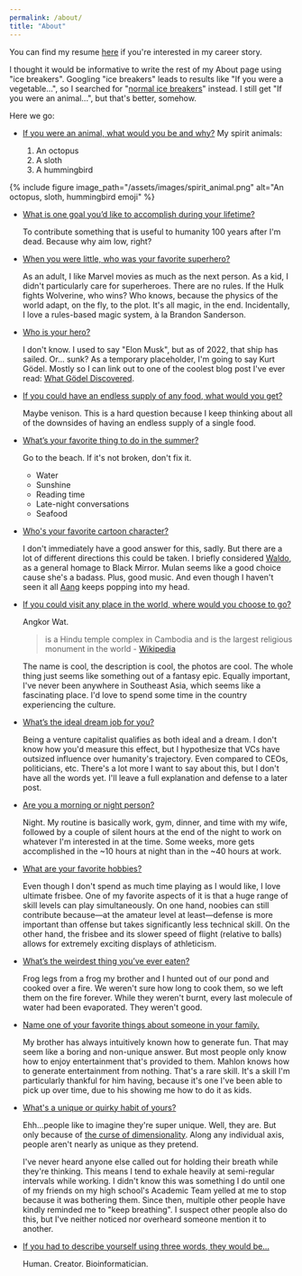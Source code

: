 ```yaml
---
permalink: /about/
title: "About"
---
```


You can find my resume [here](https://drive.google.com/file/d/1kJ6wXJwvHPXDNYo3vR8ntYa0-0cl7D7k/view?usp=sharing) if you're interested in my career story.

I thought it would be informative to write the rest of my About page using "ice breakers".
Googling "ice breakers" leads to results like "If you were a vegetable...",
so I searched for "[normal ice breakers](https://www.icebreakers.ws/small-group/icebreaker-questions.html)" instead.
I still get "If you were an animal...", but that's better, somehow.

Here we go:

* <u> If you were an animal, what would you be and why?</u>
  My spirit animals:

  1. An octopus
  2. A sloth
  3. A hummingbird

{% include figure image_path="/assets/images/spirit_animal.png" alt="An octopus, sloth, hummingbird emoji" %}

* <u> What is one goal you’d like to accomplish during your lifetime? </u>

  To contribute something that is useful to humanity 100 years after I'm dead.
  Because why aim low, right?

* <u> When you were little, who was your favorite superhero? </u>

  As an adult, I like Marvel movies as much as the next person.
  As a kid, I didn't particularly care for superheroes.
  There are no rules. If the Hulk fights Wolverine, who wins?
  Who knows, because the physics of the world adapt, on the fly, to the plot.
  It's all magic, in the end.
  Incidentally, I love a rules-based magic system, à la Brandon Sanderson.

* <u> Who is your hero? </u>

  I don't know.
  I used to say "Elon Musk", but as of 2022, that ship has sailed.
  Or... sunk?
  As a temporary placeholder, I'm going to say Kurt Gödel.
  Mostly so I can link out to one of the coolest blog post I've ever read:
  [What Gödel Discovered](https://stopa.io/post/269).



* <u> If you could have an endless supply of any food, what would you get? </u>

    Maybe venison. This is a hard question because I keep thinking about all of the downsides of having an endless supply of a single food.


* <u> What’s your favorite thing to do in the summer? </u>

  Go to the beach. If it's not broken, don't fix it.
  * Water
  * Sunshine
  * Reading time
  * Late-night conversations
  * Seafood


* <u> Who's your favorite cartoon character? </u>

  I don't immediately have a good answer for this, sadly.
  But there are a lot of different directions this could be taken.
  I briefly considered [Waldo](https://en.wikipedia.org/wiki/The_Waldo_Moment),
  as a general homage to Black Mirror.
  Mulan seems like a good choice cause she's a badass. Plus, good music.
  And even though I haven't seen it all [Aang](https://en.wikipedia.org/wiki/Aang) keeps popping into my head.

* <u> If you could visit any place in the world, where would you choose to go? </u>

  Angkor Wat.
  > is a Hindu temple complex in Cambodia and is the largest religious monument in the world
  \- [Wikipedia](https://en.wikipedia.org/wiki/Angkor_Wat)

  The name is cool, the description is cool, the photos are cool.
  The whole thing just seems like something out of a fantasy epic.
  Equally important, I've never been anywhere in Southeast Asia,
  which seems like a fascinating place.
  I'd love to spend some time in the country experiencing the culture.

* <u> What’s the ideal dream job for you? </u>

  Being a venture capitalist qualifies as both ideal and a dream.
  I don't know how you'd measure this effect,
  but I hypothesize that VCs have outsized influence over humanity's trajectory.
  Even compared to CEOs, politicians, etc.
  There's a lot more I want to say about this,
  but I don't have all the words yet.
  I'll leave a full explanation and defense to a later post.

* <u> Are you a morning or night person? </u>

  Night.
  My routine is basically work, gym, dinner, and time with my wife, followed by a couple of silent hours at the end of the night to work on whatever I'm interested in at the time.
  Some weeks, more gets accomplished in the ~10 hours at night than in the ~40 hours at work.

* <u> What are your favorite hobbies? </u>

  Even though I don't spend as much time playing as I would like,
  I love ultimate frisbee.
  One of my favorite aspects of it is that a huge range of skill levels can play simultaneously.
  On one hand, noobies can still contribute because—at the amateur level at least—defense is more important than offense but takes significantly less technical skill.
  On the other hand, the frisbee and its slower speed of flight (relative to balls) allows for extremely exciting displays of athleticism.

* <u> What’s the weirdest thing you’ve ever eaten? </u>

  Frog legs from a frog my brother and I hunted out of our pond and cooked over a fire.
  We weren't sure how long to cook them, so we left them on the fire forever.
  While they weren't burnt, every last molecule of water had been evaporated.
  They weren't good.

* <u> Name one of your favorite things about someone in your family. </u>

  My brother has always intuitively known how to generate fun.
  That may seem like a boring and non-unique answer.
  But most people only know how to enjoy entertainment that's provided to them.
  Mahlon knows how to generate entertainment from nothing.
  That's a rare skill.
  It's a skill I'm particularly thankful for him having,
  because it's one I've been able to pick up over time,
  due to his showing me how to do it as kids.

* <u> What's a unique or quirky habit of yours? </u>

  Ehh...people like to imagine they're super unique.
  Well, they are.
  But only because of [the curse of dimensionality](https://en.wikipedia.org/wiki/Curse_of_dimensionality).
  Along any individual axis, people aren't nearly as unique as they pretend.

  I've never heard anyone else called out for holding their breath while they're thinking.
  This means I tend to exhale heavily at semi-regular intervals while working.
  I didn't know this was something I do until one of my friends on my high school's Academic Team yelled at me to stop because it was bothering them. Since then, multiple other people have kindly reminded me to "keep breathing".
  I suspect other people also do this,
  but I've neither noticed nor overheard someone mention it to another.

* <u> If you had to describe yourself using three words, they would be… </u>

  Human. Creator. Bioinformatician.

